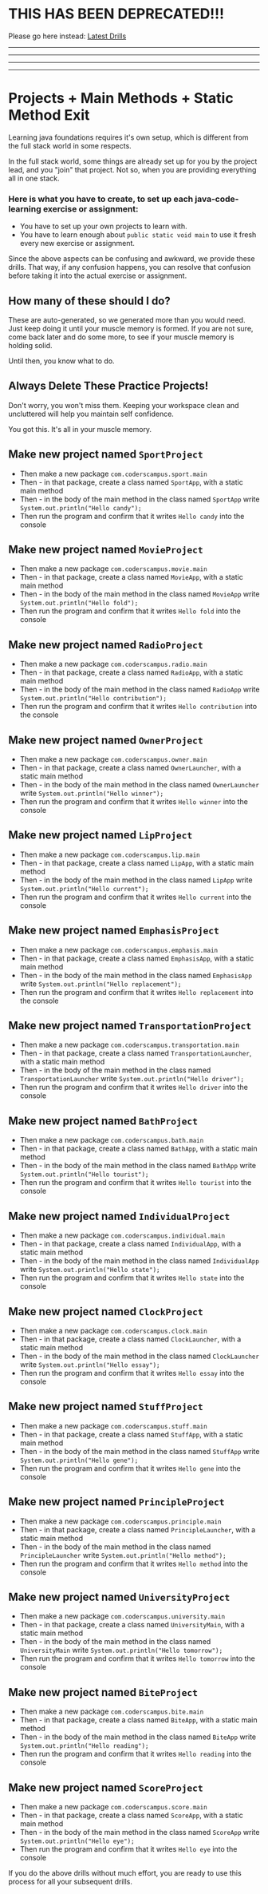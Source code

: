 # THIS HAS BEEN DEPRECATED!!!

Please go here instead: [Latest Drills](https://youtu.be/kfkL4Ro5v5I)

<hr>
<hr>
<hr>
<hr>

# Projects + Main Methods + Static Method Exit

Learning java foundations requires it's own setup, which is different from the full stack world in some respects.

In the full stack world, some things are already set up for you by the project lead, and you "join" that project. Not so, when you are providing everything all in one stack.

### Here is what you have to create, to set up each java-code-learning exercise or assignment:

- You have to set up your own projects to learn with.
- You have to learn enough about `public static void main` to use it fresh every new exercise or assignment.

Since the above aspects can be confusing and awkward, we provide these drills. That way, if any confusion happens, you can resolve that confusion before taking it into the actual exercise or assignment.

## How many of these should I do?

These are auto-generated, so we generated more than you would need. Just keep doing it until your muscle memory is formed.
If you are not sure, come back later and do some more, to see if your muscle memory is holding solid.

Until then, you know what to do.

## Always Delete These Practice Projects!

Don't worry, you won't miss them. Keeping your workspace clean and uncluttered will help you maintain self confidence.

You got this. It's all in your muscle memory.



## Make new project named `SportProject`
 - Then make a new package `com.coderscampus.sport.main`
 - Then - in that package, create a class named `SportApp`, with a static main method
 - Then - in the body of the main method in the class named `SportApp` write `System.out.println("Hello candy");`
 - Then run the program and confirm that it writes `Hello candy` into the console


## Make new project named `MovieProject`
 - Then make a new package `com.coderscampus.movie.main`
 - Then - in that package, create a class named `MovieApp`, with a static main method
 - Then - in the body of the main method in the class named `MovieApp` write `System.out.println("Hello fold");`
 - Then run the program and confirm that it writes `Hello fold` into the console


## Make new project named `RadioProject`
 - Then make a new package `com.coderscampus.radio.main`
 - Then - in that package, create a class named `RadioApp`, with a static main method
 - Then - in the body of the main method in the class named `RadioApp` write `System.out.println("Hello contribution");`
 - Then run the program and confirm that it writes `Hello contribution` into the console


## Make new project named `OwnerProject`
 - Then make a new package `com.coderscampus.owner.main`
 - Then - in that package, create a class named `OwnerLauncher`, with a static main method
 - Then - in the body of the main method in the class named `OwnerLauncher` write `System.out.println("Hello winner");`
 - Then run the program and confirm that it writes `Hello winner` into the console


## Make new project named `LipProject`
 - Then make a new package `com.coderscampus.lip.main`
 - Then - in that package, create a class named `LipApp`, with a static main method
 - Then - in the body of the main method in the class named `LipApp` write `System.out.println("Hello current");`
 - Then run the program and confirm that it writes `Hello current` into the console


## Make new project named `EmphasisProject`
 - Then make a new package `com.coderscampus.emphasis.main`
 - Then - in that package, create a class named `EmphasisApp`, with a static main method
 - Then - in the body of the main method in the class named `EmphasisApp` write `System.out.println("Hello replacement");`
 - Then run the program and confirm that it writes `Hello replacement` into the console


## Make new project named `TransportationProject`
 - Then make a new package `com.coderscampus.transportation.main`
 - Then - in that package, create a class named `TransportationLauncher`, with a static main method
 - Then - in the body of the main method in the class named `TransportationLauncher` write `System.out.println("Hello driver");`
 - Then run the program and confirm that it writes `Hello driver` into the console


## Make new project named `BathProject`
 - Then make a new package `com.coderscampus.bath.main`
 - Then - in that package, create a class named `BathApp`, with a static main method
 - Then - in the body of the main method in the class named `BathApp` write `System.out.println("Hello tourist");`
 - Then run the program and confirm that it writes `Hello tourist` into the console


## Make new project named `IndividualProject`
 - Then make a new package `com.coderscampus.individual.main`
 - Then - in that package, create a class named `IndividualApp`, with a static main method
 - Then - in the body of the main method in the class named `IndividualApp` write `System.out.println("Hello state");`
 - Then run the program and confirm that it writes `Hello state` into the console


## Make new project named `ClockProject`
 - Then make a new package `com.coderscampus.clock.main`
 - Then - in that package, create a class named `ClockLauncher`, with a static main method
 - Then - in the body of the main method in the class named `ClockLauncher` write `System.out.println("Hello essay");`
 - Then run the program and confirm that it writes `Hello essay` into the console


## Make new project named `StuffProject`
 - Then make a new package `com.coderscampus.stuff.main`
 - Then - in that package, create a class named `StuffApp`, with a static main method
 - Then - in the body of the main method in the class named `StuffApp` write `System.out.println("Hello gene");`
 - Then run the program and confirm that it writes `Hello gene` into the console


## Make new project named `PrincipleProject`
 - Then make a new package `com.coderscampus.principle.main`
 - Then - in that package, create a class named `PrincipleLauncher`, with a static main method
 - Then - in the body of the main method in the class named `PrincipleLauncher` write `System.out.println("Hello method");`
 - Then run the program and confirm that it writes `Hello method` into the console


## Make new project named `UniversityProject`
 - Then make a new package `com.coderscampus.university.main`
 - Then - in that package, create a class named `UniversityMain`, with a static main method
 - Then - in the body of the main method in the class named `UniversityMain` write `System.out.println("Hello tomorrow");`
 - Then run the program and confirm that it writes `Hello tomorrow` into the console


## Make new project named `BiteProject`
 - Then make a new package `com.coderscampus.bite.main`
 - Then - in that package, create a class named `BiteApp`, with a static main method
 - Then - in the body of the main method in the class named `BiteApp` write `System.out.println("Hello reading");`
 - Then run the program and confirm that it writes `Hello reading` into the console


## Make new project named `ScoreProject`
 - Then make a new package `com.coderscampus.score.main`
 - Then - in that package, create a class named `ScoreApp`, with a static main method
 - Then - in the body of the main method in the class named `ScoreApp` write `System.out.println("Hello eye");`
 - Then run the program and confirm that it writes `Hello eye` into the console


If you do the above drills without much effort, you are ready to use this process for all your subsequent drills.